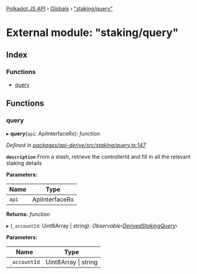 [Polkadot JS API](../README.md) › [Globals](../globals.md) › ["staking/query"](_staking_query_.md)

# External module: "staking/query"

## Index

### Functions

* [query](_staking_query_.md#query)

## Functions

###  query

▸ **query**(`api`: ApiInterfaceRx): *function*

*Defined in [packages/api-derive/src/staking/query.ts:147](https://github.com/polkadot-js/api/blob/8fb64f77cd/packages/api-derive/src/staking/query.ts#L147)*

**`description`** From a stash, retrieve the controllerId and fill in all the relevant staking details

**Parameters:**

Name | Type |
------ | ------ |
`api` | ApiInterfaceRx |

**Returns:** *function*

▸ (`_accountId`: Uint8Array | string): *Observable‹[DerivedStakingQuery](../interfaces/_types_.derivedstakingquery.md)›*

**Parameters:**

Name | Type |
------ | ------ |
`_accountId` | Uint8Array &#124; string |
